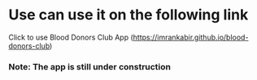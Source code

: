# Use can use it on the following link

Click to use Blood Donors Club App (https://imrankabir.github.io/blood-donors-club)

### Note: The app is still under construction
